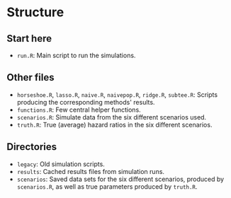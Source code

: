 # Structure

## Start here

- `run.R`: Main script to run the simulations.

## Other files

- `horseshoe.R`, `lasso.R`, `naive.R`, `naivepop.R`, `ridge.R`, `subtee.R`: Scripts producing the corresponding methods' results.
- `functions.R`: Few central helper functions.
- `scenarios.R`: Simulate data from the six different scenarios used.
- `truth.R`: True (average) hazard ratios in the six different scenarios.

## Directories

- `legacy`: Old simulation scripts.
- `results`: Cached results files from simulation runs.
- `scenarios`: Saved data sets for the six different scenarios, produced by `scenarios.R`,
  as well as true parameters produced by `truth.R`.

